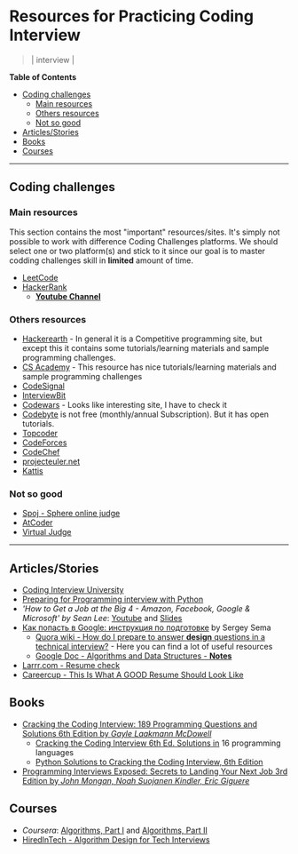 # Resources for Practicing Coding Interview
> | interview |

**Table of Contents**

- [Coding challenges](#coding-challenges)
  - [Main resources](#main-resources)
  - [Others resources](#others-resources)
  - [Not so good](#not-so-good)
- [Articles/Stories](#articlesstories)
- [Books](#books)
- [Courses](#courses)

---

## Coding challenges

### Main resources

This section contains the most "important" resources/sites. It's simply not possible to work with difference Coding Challenges platforms. We should select one or two platform(s) and stick to it since our goal is to master codding challenges skill in **limited** amount of time.

- [LeetCode](https://leetcode.com)
- [HackerRank](https://www.hackerrank.com)
  - [**Youtube Channel**](https://www.youtube.com/channel/UCOf7UPMHBjAavgD0Qw5q5ww)

### Others resources

- [Hackerearth](https://www.hackerearth.com) - In general it is a Competitive programming site, but except this it contains some tutorials/learning materials and sample programming challenges.
- [CS Academy](https://csacademy.com) - This resource has nice tutorials/learning materials and sample programming challenges
- [CodeSignal](https://codesignal.com/)
- [InterviewBit](https://www.interviewbit.com)
- [Codewars](https://www.codewars.com) - Looks like interesting site, I have to check it
- [Codebyte](https://www.coderbyte.com) is not free (monthly/annual Subscription). But it has open tutorials.
- [Topcoder](https://www.topcoder.com/)
- [CodeForces](http://codeforces.com/)
- [CodeChef](https://www.codechef.com/)
- [projecteuler.net](https://projecteuler.net/)
- [Kattis](https://open.kattis.com/)

### Not so good

- [Spoj - Sphere online judge](https://www.spoj.com)
- [AtCoder](https://atcoder.jp/)
- [Virtual Judge](https://vjudge.net)

---

## Articles/Stories

- [Coding Interview University](https://github.com/jwasham/coding-interview-university)
- [Preparing for Programming interview with Python](https://medium.com/@ratulsaha/preparing-for-programming-interview-as-a-phd-student-with-python-5f8af8b40d5f)
- *'How to Get a Job at the Big 4 - Amazon, Facebook, Google & Microsoft' by Sean Lee*: [Youtube](https://www.youtube.com/watch?v=YJZCUhxNCv8) and [Slides](https://speakerdeck.com/sangjunglee/how-to-get-a-job-at-the-big-4)
- [Как попасть в Google: инструкция по подготовке](https://dou.ua/lenta/articles/google-interview/) by Sergey Sema
  - [Quora wiki - How do I prepare to answer **design** questions in a technical interview?](https://www.quora.com/How-do-I-prepare-to-answer-design-questions-in-a-technical-interview) - Here you can find a lot of useful resources
  - [Google Doc - Algorithms and Data Structures - **Notes**](https://docs.google.com/document/d/1yMBDTeM49rm8Yni-BYzxakwSW3Ce_MKum65s6wEPQic/edit)
- [Larrr.com - Resume check](http://larrr.com/category/resume/resume-check/)
- [Careercup - This Is What A GOOD Resume Should Look Like](https://www.careercup.com/resume)

## Books

- [Cracking the Coding Interview: 189 Programming Questions and Solutions 6th Edition by *Gayle Laakmann McDowell*](https://www.amazon.com/Cracking-Coding-Interview-Programming-Questions/dp/0984782850)
  - [Cracking the Coding Interview 6th Ed. Solutions in](https://github.com/careercup/CtCI-6th-Edition) 16 programming languages
  - [Python Solutions to Cracking the Coding Interview, 6th Edition](https://github.com/careercup/CtCI-6th-Edition-Python)
- [Programming Interviews Exposed: Secrets to Landing Your Next Job 3rd Edition by *John Mongan, Noah Suojanen Kindler, Eric Giguere*](https://www.amazon.com/Programming-Interviews-Exposed-Secrets-Landing/dp/1118261364)

## Courses

- *Coursera*: [Algorithms, Part I](https://www.coursera.org/learn/algorithms-part1) and [Algorithms, Part II](https://www.coursera.org/learn/algorithms-part2)
- [HiredInTech - Algorithm Design for Tech Interviews](https://www.hiredintech.com/courses/algorithm-design)
